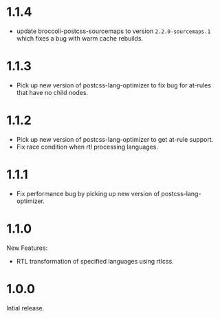 # 1.1.4

* update broccoli-postcss-sourcemaps to version `2.2.0-sourcemaps.1`
  which fixes a bug with warm cache rebuilds.

# 1.1.3

* Pick up new version of postcss-lang-optimizer to fix bug for at-rules
  that have no child nodes.

# 1.1.2

* Pick up new version of postcss-lang-optimizer to get at-rule support.
* Fix race condition when rtl processing languages.

# 1.1.1

* Fix performance bug by picking up new version of postcss-lang-optimizer.

# 1.1.0

New Features:

* RTL transformation of specified languages using rtlcss.

# 1.0.0

Intial release.
